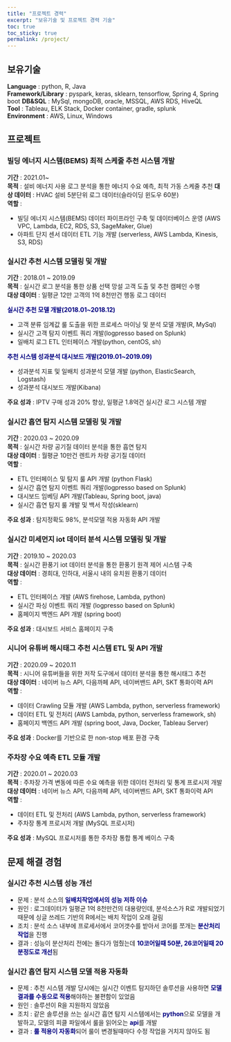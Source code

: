 ```yaml
---
title: "프로젝트 경력"
excerpt: "보유기술 및 프로젝트 경력 기술"
toc: true
toc_sticky: true
permalink: /project/
---
```

## 보유기술
**Language** : python, R, Java    
**Framework/Library** : pyspark, keras, sklearn, tensorflow, Spring 4, Spring boot
**DB&SQL** : MySql, mongoDB, oracle, MSSQL, AWS RDS, HiveQL  
**Tool** : Tableau, ELK Stack, Docker container, gradle, splunk    
**Environment** : AWS, Linux, Windows     

## 프로젝트
### 빌딩 에너지 시스템(BEMS) 최적 스케줄 추천 시스템 개발
**기간** : 2021.01~    
**목적** : 설비 에너지 사용 로그 분석을 통한 에너지 수요 예측, 최적 가동 스케줄 추천
**대상 데이터** : HVAC 설비 5분단위 로그 데이터(슬라이딩 윈도우 60분)    
**역할** :    
- 빌딩 에너지 시스템(BEMS) 데이터 파이프라인 구축 및 데이터베이스 운영 (AWS VPC, Lambda, EC2, RDS, S3, SageMaker, Glue)
- 아파트 단지 센서 데이터 ETL 기능 개발 (serverless, AWS Lambda, Kinesis, S3, RDS)

### 실시간 추천 시스템 모델링 및 개발 
**기간** : 2018.01 ~ 2019.09    
**목적** : 실시간 로그 분석을 통한 상품 선택 망설 고객 도출 및 추천 캠페인 수행    
**대상 데이터** : 일평균 12만 고객의 1억 8천만건 행동 로그 데이터    

<span style="color:navy">**실시간 추천 모델 개발(2018.01~2018.12)**</span>
- 고객 분류 임계값 룰 도출을 위한 프로세스 마이닝 및 분석 모델 개발(R, MySql)
- 실시간 고객 탐지 이벤트 쿼리 개발(logpresso based on Splunk)
- 일배치 로그 ETL 인터페이스 개발(python, centOS, sh)    

<span style="color:navy">**추천 시스템 성과분석 대시보드 개발(2019.01~2019.09)**</span>
- 성과분석 지표 및 일배치 성과분석 모델 개발 (python, ElasticSearch, Logstash)
- 성과분석 대시보드 개발(Kibana)
    
**주요 성과** : IPTV 구매 성과 20% 향상, 일평균 1.8억건 실시간 로그 시스템 개발

### 실시간 흡연 탐지 시스템 모델링 및 개발
**기간** : 2020.03 ~ 2020.09    
**목적** : 실시간 차량 공기질 데이터 분석을 통한 흡연 탐지     
**대상 데이터** : 월평균 10만건 렌트카 차량 공기질 데이터    
**역할** :
- ETL 인터페이스 및 탐지 룰 API 개발 (python Flask)
- 실시간 흡연 탐지 이벤트 쿼리 개발(logpresso based on Splunk)
- 대시보드 임베딩 API 개발(Tableau, Spring boot, java)
- 실시간 흡연 탐지 룰 개발 및 백서 작성(sklearn)    
    
**주요 성과** : 탐지정확도 98%, 분석모델 적용 자동화 API 개발

### 실시간 미세먼지 iot 데이터 분석 시스템 모델링 및 개발
**기간** : 2019.10 ~ 2020.03    
**목적** : 실시간 환풍기 iot 데이터 분석을 통한 환풍기 원격 제어 시스템 구축    
**대상 데이터** : 경희대, 인하대, 서울시 내의 유치원 환풍기 데이터   
**역할** :
- ETL 인터페이스 개발 (AWS firehose, Lambda, python)
- 실시간 파싱 이벤트 쿼리 개발 (logpresso based on Splunk)
- 홈페이지 백엔드 API 개발 (spring boot)  
    
**주요 성과** : 대시보드 서비스 홈페이지 구축

### 시니어 유튜버 해시태그 추천 시스템 ETL 및 API 개발
**기간** : 2020.09 ~ 2020.11   
**목적** : 시니어 유튜버들을 위한 저작 도구에서 데이터 분석을 통한 해시태그 추천    
**대상 데이터** : 네이버 뉴스 API, 다음까페 API, 네이버밴드 API, SKT 통화이력 API    
**역할** :
-  데이터 Crawling 모듈 개발 (AWS Lambda, python, serverless framework)
-  데이터 ETL 및 전처리 (AWS Lambda, python, serverless framework, sh)
-  홈페이지 백엔드 API 개발 (spring boot, Java, Docker, Tableau Server)   
    
**주요 성과** : Docker를 기반으로 한 non-stop 배포 환경 구축

### 주차장 수요 예측 ETL 모듈 개발
**기간** : 2020.01 ~ 2020.03   
**목적** : 주차장 가격 변동에 따른 수요 예측을 위한 데이터 전처리 및 통계 프로시저 개발   
**대상 데이터** : 네이버 뉴스 API, 다음까페 API, 네이버밴드 API, SKT 통화이력 API    
**역할** :
-  데이터 ETL 및 전처리 (AWS Lambda, python, serverless framework)
-  주차장 통계 프로시저 개발 (MySQL 프로시저)  
    
**주요 성과** : MySQL 프로시저를 통한 주차장 통합 통계 베이스 구축



## 문제 해결 경험 
### 실시간 추천 시스템 성능 개선
- 문제 : 분석 소스의 <span style="color:navy">**일배치작업에서의 성능 저하 이슈**</span>
- 원인 : 로그데이터가 일평균 1억 8천만건의 대용량인데, 분석소스가 R로 개발되었기 때문에 싱글 쓰레드 기반의 R에서는 배치 작업이 오래 걸림
- 조치 : 분석 소스 내부에 프로세서에서 코어갯수를 받아서 코어를 쪼개는 <span style="color:navy">**분산처리 작업**</span>을 진행
- 결과 : 성능이 분산처리 전에는 돌다가 멈췄는데 <span style="color:navy">**10코어일때 50분, 26코어일때 20분정도로 개선**</span>됨 

### 실시간 흡연 탐지 시스템 모델 적용 자동화
- 문제 : 추천 시스템 개발 당시에는 실시간 이벤트 탐지하던 솔루션을 사용하면 <span style="color:navy">**모델 결과를 수동으로 적용**</span>해야하는 불편함이 있었음
- 원인 : 솔루션이 R을 지원하지 않았음 
- 조치 : 같은 솔루션을 쓰는 실시간 흡연 탐지 시스템에서는 <span style="color:navy">**python**</span>으로 모델을 개발하고, 모델의 피클 파일에서 룰을 읽어오는 <span style="color:navy">**api**</span>를 개발
- 결과 : <span style="color:navy">**룰 적용이 자동화**</span>되어 룰이 변경될때마다 수정 작업을 거치지 않아도 됨